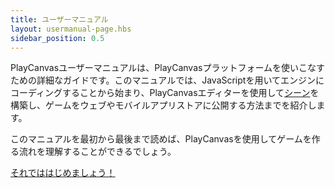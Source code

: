 ```yaml
---
title: ユーザーマニュアル
layout: usermanual-page.hbs
sidebar_position: 0.5
---
```


PlayCanvasユーザーマニュアルは、PlayCanvasプラットフォームを使いこなすための詳細なガイドです。このマニュアルでは、JavaScriptを用いてエンジンにコーディングすることから始まり、PlayCanvasエディターを使用して[シーン][1]を構築し、ゲームをウェブやモバイルアプリストアに公開する方法までを紹介します。

このマニュアルを最初から最後まで読めば、PlayCanvasを使用してゲームを作る流れを理解することができるでしょう。

[それでははじめましょう！][2]

[1]: /user-manual/glossary#scene
[2]: /user-manual/introduction
